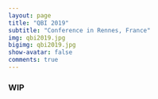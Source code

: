 ```yaml
---
layout: page
title: "QBI 2019"
subtitle: "Conference in Rennes, France"
img: qbi2019.jpg
bigimg: qbi2019.jpg
show-avatar: false
comments: true
---
```


### WIP
